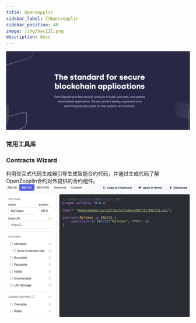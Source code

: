 ```yaml
---
title: Openzepplin
sidebar_label: 😣Openzepplin
sidebar_position: 40
image: /img/bac111.png
description: desc
---
```

![img.png](assets/img.png)
### 常用工具库
### Contracts Wizard
利用交互式代码生成器引导生成智能合约代码，并通过生成代码了解OpenZepplin合约对外提供的合约组件。
![Wizard.png](assets/Wizard.png)